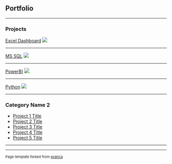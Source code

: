 ## Portfolio

---

### Projects 

[Excel Dashboard](/sample_page)
<img src="images/dummy_thumbnail.jpg?raw=true"/>

---
[MS SQL](/pdf/sample_presentation.pdf)
<img src="images/dummy_thumbnail.jpg?raw=true"/>

---
[PowerBI](http://example.com/)
<img src="images/dummy_thumbnail.jpg?raw=true"/>

---
[Python](http://example.com/)
<img src="images/dummy_thumbnail.jpg?raw=true"/>

---

### Category Name 2

- [Project 1 Title](http://example.com/)
- [Project 2 Title](http://example.com/)
- [Project 3 Title](http://example.com/)
- [Project 4 Title](http://example.com/)
- [Project 5 Title](http://example.com/)

---




---
<p style="font-size:11px">Page template forked from <a href="https://github.com/evanca/quick-portfolio">evanca</a></p>
<!-- Remove above link if you don't want to attibute -->
